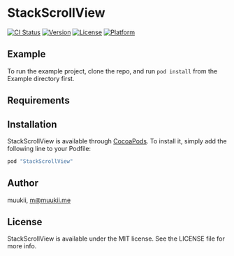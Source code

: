 # StackScrollView

[![CI Status](http://img.shields.io/travis/muukii/StackScrollView.svg?style=flat)](https://travis-ci.org/muukii/StackScrollView)
[![Version](https://img.shields.io/cocoapods/v/StackScrollView.svg?style=flat)](http://cocoapods.org/pods/StackScrollView)
[![License](https://img.shields.io/cocoapods/l/StackScrollView.svg?style=flat)](http://cocoapods.org/pods/StackScrollView)
[![Platform](https://img.shields.io/cocoapods/p/StackScrollView.svg?style=flat)](http://cocoapods.org/pods/StackScrollView)

## Example

To run the example project, clone the repo, and run `pod install` from the Example directory first.

## Requirements

## Installation

StackScrollView is available through [CocoaPods](http://cocoapods.org). To install
it, simply add the following line to your Podfile:

```ruby
pod "StackScrollView"
```

## Author

muukii, m@muukii.me

## License

StackScrollView is available under the MIT license. See the LICENSE file for more info.
